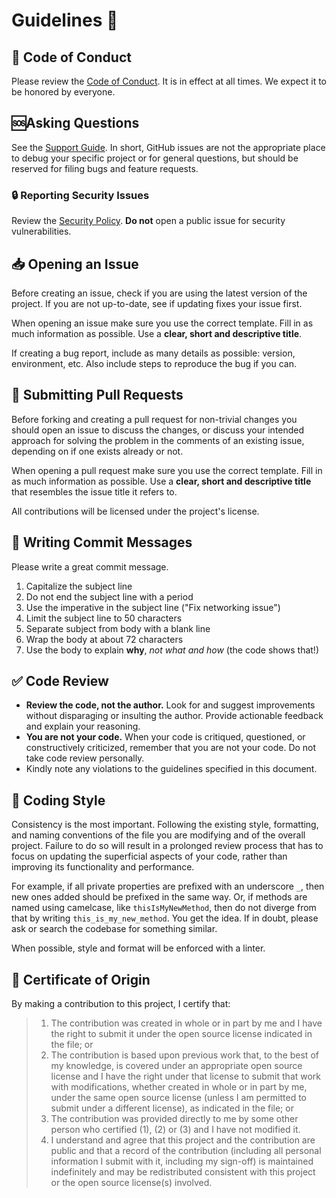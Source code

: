 # Guidelines 📜

## 📖 Code of Conduct

Please review the [Code of Conduct](https://github.com/dy0gu/.github/blob/main/CODE_OF_CONDUCT.md). It is in effect at all times. We expect it to be honored by everyone.

## 🆘Asking Questions

See the [Support Guide](https://github.com/dy0gu/.github/blob/main/SUPPORT.md). In short, GitHub issues are not the appropriate place to debug your specific project or for general questions, but should be reserved for filing bugs and feature requests.

### 🔒 Reporting Security Issues

Review the [Security Policy](https://github.com/dy0gu/.github/blob/main/SECURITY.md). **Do not** open a public issue for security vulnerabilities.

## 📥 Opening an Issue

Before creating an issue, check if you are using the latest version of the project. If you are not up-to-date, see if updating fixes your issue first.

When opening an issue make sure you use the correct template. Fill in as much information as possible.
Use a **clear, short and descriptive title**.

If creating a bug report, include as many details as possible: version, environment, etc. Also include steps to reproduce the bug if you can.

## 🔁 Submitting Pull Requests

Before forking and creating a pull request for non-trivial changes you should open an issue to discuss the changes, or discuss your intended approach for solving the problem in the comments of an existing issue, depending on if one exists already or not.

When opening a pull request make sure you use the correct template.
Fill in as much information as possible.
Use a **clear, short and descriptive title** that resembles the issue title it refers to.

All contributions will be licensed under the project's license.

## 📝 Writing Commit Messages

Please write a great commit message.

1. Capitalize the subject line
2. Do not end the subject line with a period
3. Use the imperative in the subject line ("Fix networking issue")
4. Limit the subject line to 50 characters
5. Separate subject from body with a blank line
6. Wrap the body at about 72 characters
7. Use the body to explain **why**, *not what and how* (the code shows that!)

## ✅ Code Review

- **Review the code, not the author.** Look for and suggest improvements without disparaging or insulting the author. Provide actionable feedback and explain your reasoning.
- **You are not your code.** When your code is critiqued, questioned, or constructively criticized, remember that you are not your code. Do not take code review personally.
- Kindly note any violations to the guidelines specified in this document.

## 💅 Coding Style

Consistency is the most important. Following the existing style, formatting, and naming conventions of the file you are modifying and of the overall project. Failure to do so will result in a prolonged review process that has to focus on updating the superficial aspects of your code, rather than improving its functionality and performance.

For example, if all private properties are prefixed with an underscore `_`, then new ones added should be prefixed in the same way. Or, if methods are named using camelcase, like `thisIsMyNewMethod`, then do not diverge from that by writing `this_is_my_new_method`. You get the idea. If in doubt, please ask or search the codebase for something similar.

When possible, style and format will be enforced with a linter.

## 🏅 Certificate of Origin

By making a contribution to this project, I certify that:

> 1. The contribution was created in whole or in part by me and I have the right to submit it under the open source license indicated in the file; or
> 2. The contribution is based upon previous work that, to the best of my knowledge, is covered under an appropriate open source license and I have the right under that license to submit that work with modifications, whether created in whole or in part by me, under the same open source license (unless I am permitted to submit under a different license), as indicated in the file; or
> 3. The contribution was provided directly to me by some other person who certified (1), (2) or (3) and I have not modified it.
> 4. I understand and agree that this project and the contribution are public and that a record of the contribution (including all personal information I submit with it, including my sign-off) is maintained indefinitely and may be redistributed consistent with this project or the open source license(s) involved.
